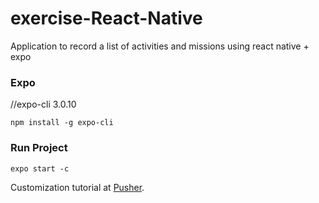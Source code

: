# exercise-React-Native
Application to record a list of activities and missions using react native + expo

### Expo

//expo-cli 3.0.10
```
npm install -g expo-cli
``` 

### Run Project
```
expo start -c
````

Customization tutorial at [Pusher](https://pusher.com).
